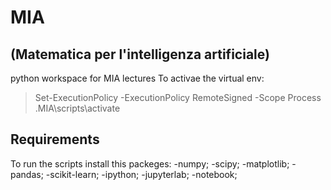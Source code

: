 # MIA

## (Matematica per l'intelligenza artificiale)

python workspace for MIA lectures
To activae the virtual env:
> Set-ExecutionPolicy -ExecutionPolicy RemoteSigned -Scope Process
> .MIA\scripts\activate

## Requirements

To run the scripts install this packeges:
-numpy;
-scipy;
-matplotlib;
-pandas;
-scikit-learn;
-ipython;
-jupyterlab;
-notebook;
